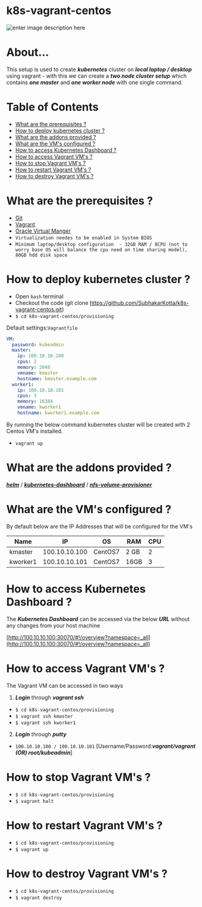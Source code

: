 # k8s-vagrant-centos
![enter image description here](https://lh3.googleusercontent.com/u-UVCZJHQiRnsgebzsHX6igGyEBSrwCCqwM9wSgchqnygIIJRtwkYFMaVmWVJdQ4kHKDWMLnQ0QkiQ)

# About...

This setup is used to create ***kubernetes*** cluster on  ***local laptop / desktop*** using vagrant - with this we can create a ***two node cluster setup*** which contains ***one master*** and ***one worker node*** with one single command.


# Table of Contents

* [What are the prerequisites ?](#prerequisites)
* [How to deploy kubernetes cluster ?](#deploy)
* [What are the addons provided ?](#addons)
* [What are the VM's configured ?](#configuration)
* [How to access Kubernetes Dashboard ?](#dashboard)
* [How to access Vagrant VM's ?](#access)
* [How to stop Vagrant VM's ?](#stop)
* [How to restart Vagrant VM's ?](#restart)
* [How to destroy Vagrant VM's ?](#destroy)


<a id="prerequisites"></a>
# What are the prerequisites ?
* [Git](https://git-scm.com/downloads "Git")
* [Vagrant](https://www.vagrantup.com/downloads.html "Vagrant")
* [Oracle Virtual Manger](https://www.oracle.com/technetwork/server-storage/virtualbox/downloads/index.html "Oracle Virtual Manger")
* `Virtualization needes to be enabled in System BIOS`
* `Minimum laptop/desktop configuration  - 32GB RAM / 8CPU (not to worry base OS will balance the cpu need on time sharing model), 80GB hdd disk space`




<a id="deploy"></a>
# How to deploy kubernetes cluster ?
* Open `bash` terminal 
* Checkout the code  (git clone https://github.com/SubhakarKotta/k8s-vagrant-centos.git) 
* `$ cd k8s-vagrant-centos/provisioning` 

Default settings:`Vagrantfile`
```yaml
VM:
  password: kubeadmin
  master:
    ip: 100.10.10.100
    cpus: 2
    memory: 2048
    vmname: kmaster
    hostname: kmaster.example.com
  worker1:
    ip: 100.10.10.101
    cpus: 3
    memory: 16384
    vmname: kworker1
    hostname: kworker1.example.com
```
    
    
By running the below command kubernetes cluster will be created with 2 Centos VM's installed.
	
* `vagrant up`



<a id="addons"></a>
# What are the addons provided ?
[***helm***](https://helm.sh/docs/install/) /  [***kubernetes-dashboard***](https://github.com/helm/charts/tree/master/stable/kubernetes-dashboard) / [***nfs-volume-provisioner***](https://github.com/helm/charts/tree/master/stable/nfs-client-provisioner)

<a id="configuration"></a>
# What are the VM's configured ?
By default below are the IP Addresses that will be configured for the VM's

Name|IP|OS|RAM|CPU|
|----|----|----|----|----|
kmaster  |100.10.10.100|CentOS7|2 GB|2|
kworker1 |100.10.10.101|CentOS7|16GB|3|


<a id="dashboard"></a>
# How to access Kubernetes Dashboard ?
The ***Kubernetes Dashboard*** can be accessed via the below ***URL*** without any changes from your host machine

[http://100.10.10.100:30070/#!/overview?namespace=_all](http://100.10.10.100:30070/#!/overview?namespace=_all)


<a id="access"></a>
# How to access Vagrant VM's ?

The Vagrant VM can be accessed in two ways

1) ***Login*** through ***vagrant ssh***
* `$ cd k8s-vagrant-centos/provisioning`
* `$ vagrant ssh kmaster`
* `$ vagrant ssh kworker1`

2) ***Login*** through ***putty***
* `100.10.10.100 / 100.10.10.101` [Username/Password:***vagrant/vagrant (OR) root/kubeadmin***]


<a id="stop"></a>
# How to stop Vagrant VM's ?
* `$ cd k8s-vagrant-centos/provisioning`
* `$ vagrant halt`

<a id="restart"></a>
# How to restart Vagrant VM's ?
* `$ cd k8s-vagrant-centos/provisioning`
* `$ vagrant up`

<a id="destroy"></a>
# How to destroy Vagrant VM's ?
* `$ cd k8s-vagrant-centos/provisioning`
* `$ vagrant destroy`
